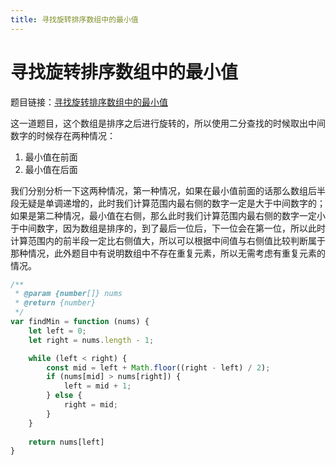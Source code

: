 ```yaml
---
title: 寻找旋转排序数组中的最小值
---
```


# 寻找旋转排序数组中的最小值

题目链接：[寻找旋转排序数组中的最小值](https://leetcode-cn.com/problems/find-minimum-in-rotated-sorted-array/)

这一道题目，这个数组是排序之后进行旋转的，所以使用二分查找的时候取出中间数字的时候存在两种情况：

1. 最小值在前面
2. 最小值在后面

我们分别分析一下这两种情况，第一种情况，如果在最小值前面的话那么数组后半段无疑是单调递增的，此时我们计算范围内最右侧的数字一定是大于中间数字的；如果是第二种情况，最小值在右侧，那么此时我们计算范围内最右侧的数字一定小于中间数字，因为数组是排序的，到了最后一位后，下一位会在第一位，所以此时计算范围内的前半段一定比右侧值大，所以可以根据中间值与右侧值比较判断属于那种情况，此外题目中有说明数组中不存在重复元素，所以无需考虑有重复元素的情况。

```js
/**
 * @param {number[]} nums
 * @return {number}
 */
var findMin = function (nums) {
	let left = 0;
	let right = nums.length - 1;

	while (left < right) {
		const mid = left + Math.floor((right - left) / 2);
		if (nums[mid] > nums[right]) {
			left = mid + 1;
		} else {
			right = mid;
		}
	}
	
	return nums[left]
}
```